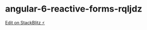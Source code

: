 # angular-6-reactive-forms-rqljdz

[Edit on StackBlitz ⚡️](https://stackblitz.com/edit/angular-6-reactive-forms-rqljdz)